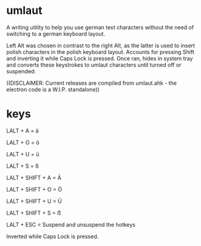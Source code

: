 # umlaut

A writing utility to help you use german text characters without the need of switching to a german keyboard layout.

Left Alt was chosen in contrast to the right Alt, as the latter is used to insert polish characters in the polish keyboard layout. Accounts for pressing Shift and inverting it while Caps Lock is pressed. Once ran, hides in system tray and converts these keystrokes to umlaut characters until turned off or suspended:

((DISCLAIMER: Current releases are compiled from umlaut.ahk - the electron code is a W.I.P. standalone))

# keys

LALT + A = ä

LALT + O = ö

LALT + U = ü

LALT + S = ß

LALT + SHIFT + A = Ä

LALT + SHIFT + O = Ö

LALT + SHIFT + U = Ü

LALT + SHIFT + S = ẞ

LALT + ESC = Suspend and unsuspend the hotkeys

Inverted while Caps Lock is pressed.
